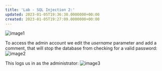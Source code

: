 ```yaml
---
title: 'Lab - SQL Injection 2:'
updated: 2023-01-05T19:36:30.0000000+00:00
created: 2023-01-05T19:27:09.0000000+00:00
---
```


![image1](../../../../_resources/image1-5.png)

To access the admin account we edit the *username* parameter and add a comment, that will stop the database from checking for a valid password:
![image2](../../../../_resources/image2-4.png)

This logs us in as the administrator:
![image3](../../../../_resources/image3-3.png)

